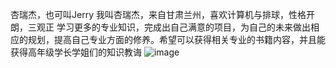 杏瑞杰，也可叫Jerry
我叫杏瑞杰，来自甘肃兰州，喜欢计算机与排球，性格开朗，三观正
学习更多的专业知识，完成出自己满意的项目，为自己的未来做出相应的规划，提高自己专业方面的修养。希望可以获得相关专业的书籍内容，并且能获得高年级学长学姐们的知识教诲
![image](https://user-images.githubusercontent.com/90633409/133894215-9ce20c35-3d7c-43e9-bd92-20f2d1984d03.png)

